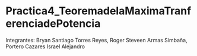 # Practica4_TeoremadelaMaximaTranferenciadePotencia
Integrantes: Bryan Santiago Torres Reyes, Roger Steveen Armas Simbaña, Portero Cazares Israel Alejandro
